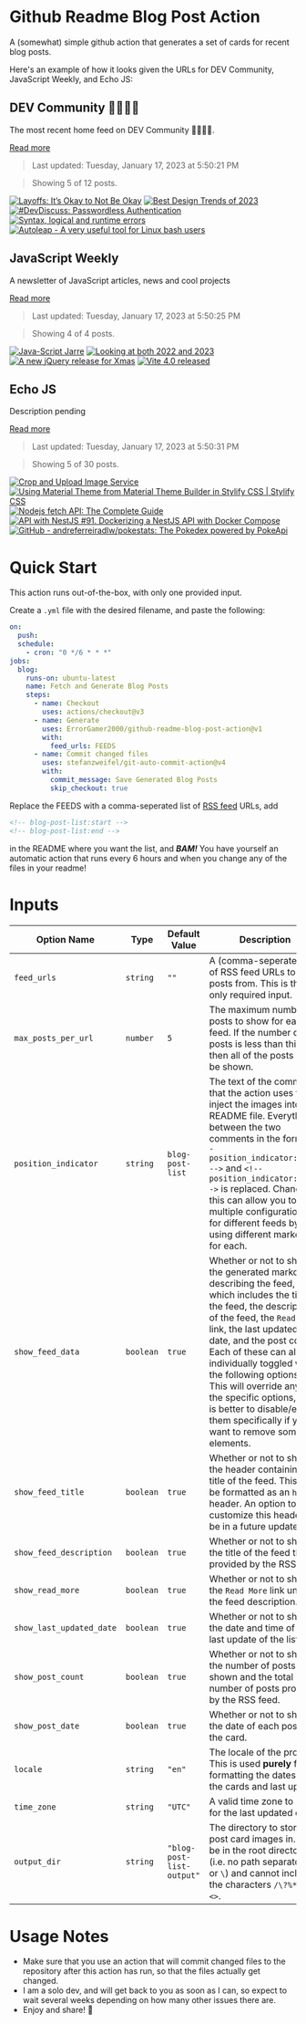 # Github Readme Blog Post Action

A (somewhat) simple github action that generates a set of cards for recent blog posts.

Here's an example of how it looks given the URLs for DEV Community, JavaScript Weekly, and Echo JS:

<!-- post-list:start -->
## DEV Community 👩‍💻👨‍💻

The most recent home feed on DEV Community 👩‍💻👨‍💻.

[Read more](https://dev.to)
> Last updated: Tuesday, January 17, 2023 at 5:50:21 PM

> Showing 5 of 12 posts.

[![Layoffs: It’s Okay to Not Be Okay](https://raw.githubusercontent.com/ErrorGamer2000/github-readme-blog-post-action/main/generated_files/DEV_Community_👩‍💻👨‍💻/Layoffs__It’s_Okay_to_Not_Be_Okay.svg)](https://dev.to/torianne02/layoffs-its-okay-to-not-be-okay-l2l)
[![Best Design Trends of 2023](https://raw.githubusercontent.com/ErrorGamer2000/github-readme-blog-post-action/main/generated_files/DEV_Community_👩‍💻👨‍💻/Best_Design_Trends_of_2023.svg)](https://dev.to/arafat4693/best-design-trends-of-2023-1die)
[![#DevDiscuss: Passwordless Authentication](https://raw.githubusercontent.com/ErrorGamer2000/github-readme-blog-post-action/main/generated_files/DEV_Community_👩‍💻👨‍💻/_DevDiscuss__Passwordless_Authentication.svg)](https://dev.to/devteam/live-devdiscuss-passwordless-authentication-13i2)
[![Syntax, logical and runtime errors](https://raw.githubusercontent.com/ErrorGamer2000/github-readme-blog-post-action/main/generated_files/DEV_Community_👩‍💻👨‍💻/Syntax__logical_and_runtime_errors.svg)](https://dev.to/matthewoluwabusayoopoola/syntax-logical-and-runtime-errors-1721)
[![Autoleap - A very useful tool for Linux bash users](https://raw.githubusercontent.com/ErrorGamer2000/github-readme-blog-post-action/main/generated_files/DEV_Community_👩‍💻👨‍💻/Autoleap_-_A_very_useful_tool_for_Linux_bash_users.svg)](https://dev.to/llagerlof/autoleap-a-very-useful-tool-for-linux-bash-users-1n31)


## JavaScript Weekly

A newsletter of JavaScript articles, news and cool projects

[Read more](https://javascriptweekly.com/)
> Last updated: Tuesday, January 17, 2023 at 5:50:25 PM

> Showing 4 of 4 posts.

[![Java-Script Jarre](https://raw.githubusercontent.com/ErrorGamer2000/github-readme-blog-post-action/main/generated_files/JavaScript_Weekly/Java-Script_Jarre.svg)](https://javascriptweekly.com/issues/621)
[![Looking at both 2022 and 2023](https://raw.githubusercontent.com/ErrorGamer2000/github-readme-blog-post-action/main/generated_files/JavaScript_Weekly/Looking_at_both_2022_and_2023.svg)](https://javascriptweekly.com/issues/620)
[![A new jQuery release for Xmas](https://raw.githubusercontent.com/ErrorGamer2000/github-readme-blog-post-action/main/generated_files/JavaScript_Weekly/A_new_jQuery_release_for_Xmas.svg)](https://javascriptweekly.com/issues/619)
[![Vite 4.0 released](https://raw.githubusercontent.com/ErrorGamer2000/github-readme-blog-post-action/main/generated_files/JavaScript_Weekly/Vite_4.0_released.svg)](https://javascriptweekly.com/issues/618)


## Echo JS

Description pending

[Read more](
http://www.echojs.com
)
> Last updated: Tuesday, January 17, 2023 at 5:50:31 PM

> Showing 5 of 30 posts.

[![
Crop and Upload Image Service
](https://raw.githubusercontent.com/ErrorGamer2000/github-readme-blog-post-action/main/generated_files/_Echo_JS_/_Crop_and_Upload_Image_Service_.svg)](
https://arokis.me/articles/crop-and-upload-image-service
)
[![Using Material Theme from Material Theme Builder in Stylify CSS | Stylify CSS](https://raw.githubusercontent.com/ErrorGamer2000/github-readme-blog-post-action/main/generated_files/_Echo_JS_/Using_Material_Theme_from_Material_Theme_Builder_in_Stylify_CSS___Stylify_CSS.svg)](https://stylifycss.com/blog/material-theme-integration)
[![Nodejs fetch API: The Complete Guide](https://raw.githubusercontent.com/ErrorGamer2000/github-readme-blog-post-action/main/generated_files/_Echo_JS_/Nodejs_fetch_API__The_Complete_Guide.svg)](https://metered.hashnode.dev/nodejs-fetch-api-the-complete-guide)
[![API with NestJS #91. Dockerizing a NestJS API with Docker Compose](https://raw.githubusercontent.com/ErrorGamer2000/github-readme-blog-post-action/main/generated_files/_Echo_JS_/API_with_NestJS__91._Dockerizing_a_NestJS_API_with_Docker_Compose.svg)](https://wanago.io/2023/01/16/api-nestjs-docker-compose/)
[![GitHub - andreferreiradlw/pokestats: The Pokedex powered by PokeApi](https://raw.githubusercontent.com/ErrorGamer2000/github-readme-blog-post-action/main/generated_files/_Echo_JS_/GitHub_-_andreferreiradlw_pokestats__The_Pokedex_powered_by_PokeApi.svg)](https://github.com/andreferreiradlw/pokestats)


<!-- post-list:end -->

# Quick Start

This action runs out-of-the-box, with only one provided input.

Create a `.yml` file with the desired filename, and paste the following:

```yml
on:
  push:
  schedule:
    - cron: "0 */6 * * *"
jobs:
  blog:
    runs-on: ubuntu-latest
    name: Fetch and Generate Blog Posts
    steps:
      - name: Checkout
        uses: actions/checkout@v3
      - name: Generate
        uses: ErrorGamer2000/github-readme-blog-post-action@v1
        with:
          feed_urls: FEEDS
      - name: Commit changed files
        uses: stefanzweifel/git-auto-commit-action@v4
        with:
          commit_message: Save Generated Blog Posts
          skip_checkout: true
```

Replace the FEEDS with a comma-seperated list of [RSS feed](https://rss.com/blog/how-do-rss-feeds-work/) URLs, add

```md
<!-- blog-post-list:start -->
<!-- blog-post-list:end -->
```

in the README where you want the list, and **_BAM!_** You have yourself an automatic action that runs every 6 hours and when you change any of the files in your readme!

# Inputs

<table>
  <thead>
    <tr>
      <th>Option Name</th>
      <th>Type</th>
      <th>Default Value</th>
      <th>Description</th>
    </tr>
  </thead>
  <tbody>
    <tr>
      <td><code>feed_urls</code></td>
      <td><code>string</code></td>
      <td><code>""</code></td>
      <td>A (comma-seperated) list of RSS feed URLs to load posts from. This is the only required input.</td>
    </tr>
    <tr>
      <td><code>max_posts_per_url</code></td>
      <td><code>number</code></td>
      <td><code>5</code></td>
      <td>The maximum number of posts to show for each feed. If the number of posts is less than this, then all of the posts will be shown.</td>
    </tr>
    <tr>
      <td><code>position_indicator</code></td>
      <td><code>string</code></td>
      <td><code>blog-post-list</code></td>
      <td>The text of the comments that the action uses to inject the images into the README file. Everything between the two comments in the form <code>&lt;!-- position_indicator:start --&gt;</code> and <code>&lt;!-- position_indicator:end --&gt;</code> is replaced. Changing this can allow you to use multiple configurations for different feeds by using different markers for each.</td>
    </tr>
    <tr>
      <td><code>show_feed_data</code></td>
      <td><code>boolean</code></td>
      <td><code>true</code></td>
      <td>Whether or not to show the generated markdown describing the feed, which includes the title of the feed, the description of the feed, the <code>Read More</code> link, the last updated date, and the post count. Each of these can also be individually toggled with the following options. This will override any of the specific options, so it is better to disable/enable them specifically if you want to remove some elements.</td>
    </tr>
    <tr>
      <td><code>show_feed_title</code></td>
      <td><code>boolean</code></td>
      <td><code>true</code></td>
      <td>Whether or not to show the header containing the title of the feed. This will be formatted as an <code>h2</code> header. An option to customize this header will be in a future update.</td>
    </tr>
    <tr>
      <td><code>show_feed_description</code></td>
      <td><code>boolean</code></td>
      <td><code>true</code></td>
      <td>Whether or not to show the title of the feed that is provided by the RSS feed.</td>
    </tr>
    <tr>
      <td><code>show_read_more</code></td>
      <td><code>boolean</code></td>
      <td><code>true</code></td>
      <td>Whether or not to show the <code>Read More</code> link under the feed description.</td>
    </tr>
    <tr>
      <td><code>show_last_updated_date</code></td>
      <td><code>boolean</code></td>
      <td><code>true</code></td>
      <td>Whether or not to show the date and time of the last update of the list.</td>
    </tr>
    <tr>
      <td><code>show_post_count</code></td>
      <td><code>boolean</code></td>
      <td><code>true</code></td>
      <td>Whether or not to show the number of posts shown and the total number of posts provided by the RSS feed.</td>
    </tr>
    <tr>
      <td><code>show_post_date</code></td>
      <td><code>boolean</code></td>
      <td><code>true</code></td>
      <td>Whether or not to show the date of each post on the card.</td>
    </tr>
    <tr>
      <td><code>locale</code></td>
      <td><code>string</code></td>
      <td><code>"en"</code></td>
      <td>The locale of the project. This is used <strong>purely</strong> for formatting the dates of the cards and last update.</td>
    </tr>
    <tr>
      <td><code>time_zone</code></td>
      <td><code>string</code></td>
      <td><code>"UTC"</code></td>
      <td>A valid time zone to use for the last updated date.</td>
    </tr>
    <tr>
      <td><code>output_dir</code></td>
      <td><code>string</code></td>
      <td><code>"blog-post-list-output"</code></td>
      <td>The directory to store the post card images in. Must be in the root directory (i.e. no path separators <code>/</code> or <code>\</code>) and cannot include the characters <code>/\?%*:|"&lt;&gt;</code>.</td>
    </tr>
<!--
    <tr>
      <td><code></code></td>
      <td><cde></cde></td>
      <td><code></code></td>
      <td></td>
    </tr>
-->
  </tbody>
</table>

# Usage Notes

- Make sure that you use an action that will commit changed files to the repository after this action has run, so that the files actually get changed.
- I am a solo dev, and will get back to you as soon as I can, so expect to wait several weeks depending on how many other issues there are.
- Enjoy and share! 🤗
